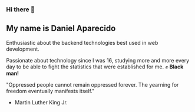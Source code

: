 ### Hi there 👋
## My name is Daniel Aparecido

Enthusiastic about the backend technologies best used in web development.

Passionate about technology since I was 16, studying more and more every day to be able to fight the statistics that were established for me.
:fist: **Black man!**

"Oppressed people cannot remain oppressed forever. The yearning for freedom eventually manifests itself."
- Martin Luther King Jr.


<!--
**oaparecido1/oaparecido1** is a ✨ _special_ ✨ repository because its `README.md` (this file) appears on your GitHub profile.

Here are some ideas to get you started:

- 🔭 I’m currently working on ...
- 🌱 I’m currently learning ...
- 👯 I’m looking to collaborate on ...
- 🤔 I’m looking for help with ...
- 💬 Ask me about ...
- 📫 How to reach me: ...
- 😄 Pronouns: ...
- ⚡ Fun fact: ...
-->
